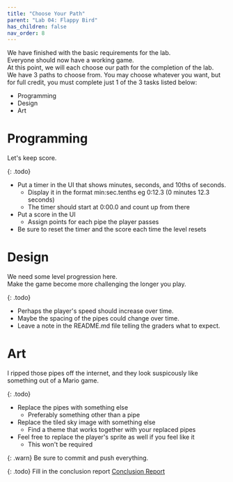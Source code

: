 ```yaml
---
title: "Choose Your Path"
parent: "Lab 04: Flappy Bird"
has_children: false
nav_order: 8
---
```


We have finished with the basic requirements for the lab.\
Everyone should now have a working game.\
At this point, we will each choose our path for the completion of the lab.\
We have 3 paths to choose from. You may choose whatever you want, but for full credit, you must complete just 1 of the 3 tasks listed below:
* Programming
* Design
* Art

# Programming
Let's keep score.

{: .todo}
* Put a timer in the UI that shows minutes, seconds, and 10ths of seconds.
	* Display it in the format min:sec.tenths eg 0:12.3 (0 minutes 12.3 seconds)
	* The timer should start at 0:00.0 and count up from there
* Put a score in the UI
	* Assign points for each pipe the player passes
* Be sure to reset the timer and the score each time the level resets

# Design
We need some level progression here.\
Make the game become more challenging the longer you play.

{: .todo}
* Perhaps the player's speed should increase over time.
* Maybe the spacing of the pipes could change over time.
* Leave a note in the README.md file telling the graders what to expect.

# Art
I ripped those pipes off the internet, and they look suspicously like something out of a Mario game.

{: .todo}
* Replace the pipes with something else
	* Preferably something other than a pipe
* Replace the tiled sky image with something else
	* Find a theme that works together with your replaced pipes
* Feel free to replace the player's sprite as well if you feel like it
	* This won't be required

{: .warn}
Be sure to commit and push everything.

{: .todo}
Fill in the conclusion report
[Conclusion Report](https://forms.gle/HArXemJVMmPaJ7ux5)